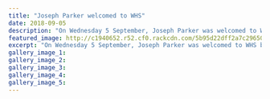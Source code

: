 ```yaml
---
title: "Joseph Parker welcomed to WHS"
date: 2018-09-05
description: "On Wednesday 5 September, Joseph Parker was welcomed to WHS by Kia Whaiora & Nga Piringa Whaanau..."
featured_image: http://c1940652.r52.cf0.rackcdn.com/5b95d22dff2a7c29650001d9/head-shot.gif
excerpt: "On Wednesday 5 September, Joseph Parker was welcomed to WHS by Kia Whaiora & Nga Piringa Whaanau with a Haka Powhiri."
gallery_image_1: 
gallery_image_2: 
gallery_image_3: 
gallery_image_4: 
gallery_image_5: 
---
```

